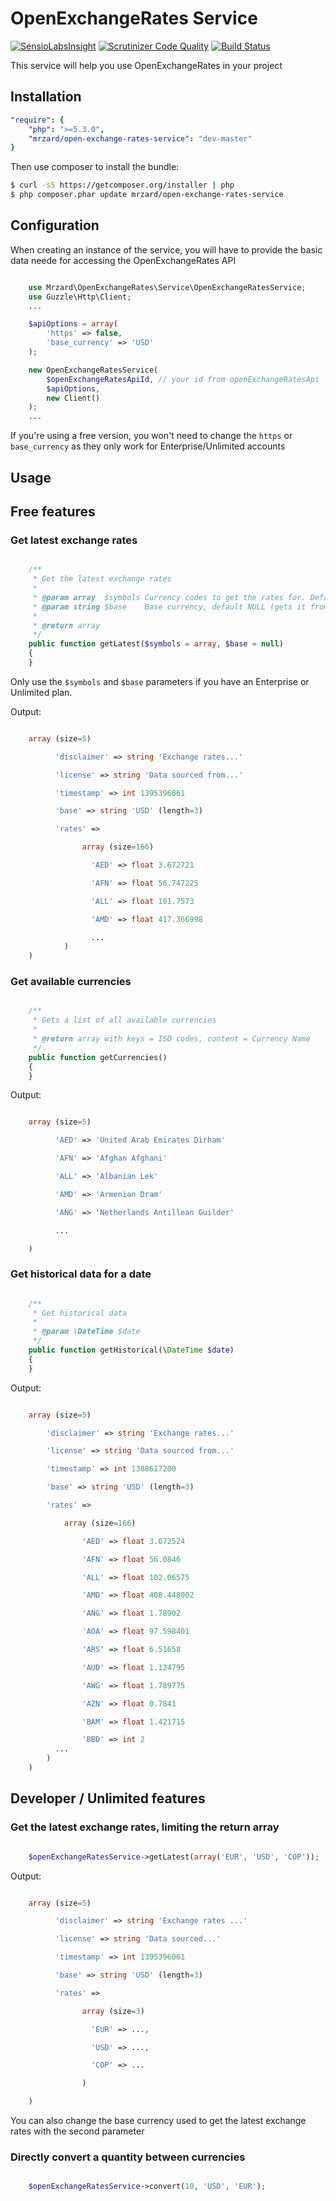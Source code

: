 OpenExchangeRates Service
==============================

[![SensioLabsInsight](https://insight.sensiolabs.com/projects/eac3708b-416c-4fc6-9c50-453d54ff8f91/mini.png)](https://insight.sensiolabs.com/projects/eac3708b-416c-4fc6-9c50-453d54ff8f91)
[![Scrutinizer Code Quality](https://scrutinizer-ci.com/g/mrzard/OpenExchangeRates/badges/quality-score.png?b=master)](https://scrutinizer-ci.com/g/mrzard/OpenExchangeRates/?branch=master)
[![Build Status](https://travis-ci.org/mrzard/OpenExchangeRates.svg?branch=master)](https://travis-ci.org/mrzard/OpenExchangeRates)


This service will help you use OpenExchangeRates in your project

## Installation

``` yml
"require": {
    "php": ">=5.3.0",
    "mrzard/open-exchange-rates-service": "dev-master"
}
```

Then use composer to install the bundle:

``` bash
$ curl -sS https://getcomposer.org/installer | php
$ php composer.phar update mrzard/open-exchange-rates-service
```


## Configuration

When creating an instance of the service, you will have to provide
the basic data neede for accessing the OpenExchangeRates API

``` php

    use Mrzard\OpenExchangeRates\Service\OpenExchangeRatesService;
    use Guzzle\Http\Client;
    ...

    $apiOptions = array(
        'https' => false,
        'base_currency' => 'USD'
    );

    new OpenExchangeRatesService(
        $openExchangeRatesApiId, // your id from openExchangeRatesApi
        $apiOptions,
        new Client()
    );
    ...
```

If you're using a free version, you won't need to change the `https` or
`base_currency` as they only work for Enterprise/Unlimited accounts

## Usage

## Free features

### Get latest exchange rates

``` php

    /**
     * Get the latest exchange rates
     *
     * @param array  $symbols Currency codes to get the rates for. Default all
     * @param string $base    Base currency, default NULL (gets it from config)
     *
     * @return array
     */
    public function getLatest($symbols = array, $base = null)
    {
    }

```

Only use the `$symbols` and `$base` parameters if you have an Enterprise or
Unlimited plan.

Output:

``` php

    array (size=5)

          'disclaimer' => string 'Exchange rates...'

          'license' => string 'Data sourced from...'

          'timestamp' => int 1395396061

          'base' => string 'USD' (length=3)

          'rates' =>

                array (size=166)

                  'AED' => float 3.672721

                  'AFN' => float 56.747225

                  'ALL' => float 101.7573

                  'AMD' => float 417.366998

                  ...
            )
    )
```

### Get available currencies

``` php

    /**
     * Gets a list of all available currencies
     *
     * @return array with keys = ISO codes, content = Currency Name
     */
    public function getCurrencies()
    {
    }

```

Output:

``` php

    array (size=5)

          'AED' => 'United Arab Emirates Dirham'

          'AFN' => 'Afghan Afghani'

          'ALL' => 'Albanian Lek'

          'AMD' => 'Armenian Dram'

          'ANG' => 'Netherlands Antillean Guilder'

          ...

    )

```


### Get historical data for a date

``` php

    /**
     * Get historical data
     *
     * @param \DateTime $date
     */
    public function getHistorical(\DateTime $date)
    {
    }

```

Output:

``` php

    array (size=5)

        'disclaimer' => string 'Exchange rates...'

        'license' => string 'Data sourced from...'

        'timestamp' => int 1388617200

        'base' => string 'USD' (length=3)

        'rates' =>

            array (size=166)

                'AED' => float 3.672524

                'AFN' => float 56.0846

                'ALL' => float 102.06575

                'AMD' => float 408.448002

                'ANG' => float 1.78902

                'AOA' => float 97.598401

                'ARS' => float 6.51658

                'AUD' => float 1.124795

                'AWG' => float 1.789775

                'AZN' => float 0.7841

                'BAM' => float 1.421715

                'BBD' => int 2
          ...
        )
    )
```

## Developer / Unlimited features

### Get the latest exchange rates, limiting the return array

``` php

    $openExchangeRatesService->getLatest(array('EUR', 'USD', 'COP'));

```

Output:

``` php

    array (size=5)

          'disclaimer' => string 'Exchange rates ...'

          'license' => string 'Data sourced...'

          'timestamp' => int 1395396061

          'base' => string 'USD' (length=3)

          'rates' =>

                array (size=3)

                  'EUR' => ...,

                  'USD' => ...,

                  'COP' => ...

                )

    )
```

You can also change the base currency used to get the latest exchange rates with
the second parameter

### Directly convert a quantity between currencies

``` php

    $openExchangeRatesService->convert(10, 'USD', 'EUR');

```
